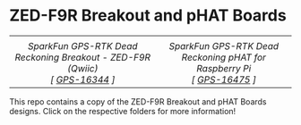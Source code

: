 ZED-F9R Breakout and pHAT Boards
========================================

<table class="table table-hover table-striped table-bordered">
  <tr align="center">
   <td><a href="https://www.sparkfun.com/products/16344"><img src="https://cdn.sparkfun.com//assets/parts/1/5/0/5/9/16344-SparkFun_GPS-RTK_Dead_Reckoning_Breakout_-_ZED-F9R__Qwiic_-01a.jpg" alt=""></a></td>
   <td><a href="https://www.sparkfun.com/products/16475"><img src="https://cdn.sparkfun.com//assets/parts/1/5/3/3/9/16475-SparkFun_GPS-RTK_Dead_Reckoning_pHAT_for_Raspberry_Pi-01.jpg" alt=""></a></td>
  </tr>
  <tr align="center">
    <td><i>SparkFun GPS-RTK Dead Reckoning Breakout - ZED-F9R (Qwiic) <br />[ <a href="https://www.sparkfun.com/products/16344">GPS-16344</a> ]</i></td>
    <td><i>SparkFun GPS-RTK Dead Reckoning pHAT for Raspberry Pi <br />[ <a href="https://www.sparkfun.com/products/16475">GPS-16475</a> ] </i></td>
  </tr>
</table>


This repo contains a copy of the ZED-F9R Breakout and pHAT Boards designs. Click on the respective folders for more information! 
